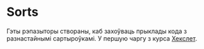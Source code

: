 
# Sorts #

Гэты рэпазыторы створаны, каб захоўваць прыклады кода з разнастайнымі сартыроўкамі. У першую чаргу з курса [Хекслет](https://ru.hexlet.io/courses/js-algorithms/).
